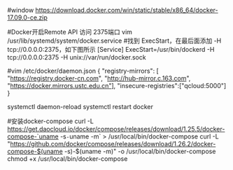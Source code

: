 #window
https://download.docker.com/win/static/stable/x86_64/docker-17.09.0-ce.zip

#Docker开启Remote API 访问 2375端口
vim /usr/lib/systemd/system/docker.service
#找到 ExecStart，在最后面添加 -H tcp://0.0.0.0:2375，如下图所示
[Service]
ExecStart=/usr/bin/dockerd -H tcp://0.0.0.0:2375 -H unix://var/run/docker.sock

#vim /etc/docker/daemon.json
{
    "registry-mirrors": [
        "https://registry.docker-cn.com",
        "http://hub-mirror.c.163.com",
        "https://docker.mirrors.ustc.edu.cn"],
    "insecure-registries":["qcloud:5000"] 
}

systemctl daemon-reload
systemctl restart docker


#安装docker-compose
curl -L https://get.daocloud.io/docker/compose/releases/download/1.25.5/docker-compose-`uname -s`-`uname -m` > /usr/local/bin/docker-compose
curl -L "https://github.com/docker/compose/releases/download/1.26.2/docker-compose-$(uname -s)-$(uname -m)" -o /usr/local/bin/docker-compose
chmod +x /usr/local/bin/docker-compose